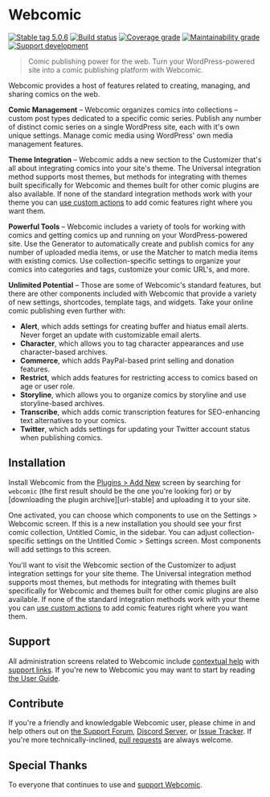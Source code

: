 # Webcomic

[![Stable tag 5.0.6][img-plugin]][url-plugin]
[![Build status][img-build]][url-build]
[![Coverage grade][img-coverage]][url-climate]
[![Maintainability grade][img-maintainability]][url-climate]
[![Support development][img-support]][url-support]

> Comic publishing power for the web. Turn your WordPress-powered site into a
> comic publishing platform with Webcomic.

Webcomic provides a host of features related to creating, managing, and sharing
comics on the web.

**Comic Management** –
Webcomic organizes comics into collections – custom post types dedicated to a
specific comic series. Publish any number of distinct comic series on a single
WordPress site, each with it's own unique settings. Manage comic media using
WordPress' own media management features.

**Theme Integration** –
Webcomic adds a new section to the Customizer that's all about integrating
comics into your site's theme. The Universal integration method supports most
themes, but methods for integrating with themes built specifically for Webcomic
and themes built for other comic plugins are also available. If none of the
standard integration methods work with your theme you can [use custom actions]
to add comic features right where you want them.

**Powerful Tools** –
Webcomic includes a variety of tools for working with comics and getting comics
up and running on your WordPress-powered site. Use the Generator to
automatically create and publish comics for any number of uploaded media items,
or use the Matcher to match media items with existing comics. Use
collection-specific settings to organize your comics into categories and tags,
customize your comic URL's, and more.

**Unlimited Potential** –
Those are some of Webcomic's standard features, but there are other components
included with Webcomic that provide a variety of new settings, shortcodes,
template tags, and widgets. Take your online comic publishing even further with:

- **Alert**, which adds settings for creating buffer and hiatus email alerts.
  Never forget an update with customizable email alerts.
- **Character**, which allows you to tag character appearances and use
  character-based archives.
- **Commerce**, which adds PayPal-based print selling and donation features.
- **Restrict**, which adds features for restricting access to comics based on
  age or user role.
- **Storyline**, which allows you to organize comics by storyline and use
  storyline-based archives.
- **Transcribe**, which adds comic transcription features for SEO-enhancing
  text alternatives to your comics.
- **Twitter**, which adds settings for updating your Twitter account status
  when publishing comics.

## Installation

Install Webcomic from the [Plugins > Add New] screen by searching for `webcomic`
(the first result should be the one you're looking for) or by [downloading the
plugin archive][url-stable] and uploading it to your site.

One activated, you can choose which components to use on the Settings > Webcomic
screen. If this is a new installation you should see your first comic
collection, Untitled Comic, in the sidebar. You can adjust collection-specific
settings on the Untitled Comic > Settings screen. Most components will add
settings to this screen.

You'll want to visit the Webcomic section of the Customizer to adjust
integration settings for your site theme. The Universal integration method
supports most themes, but methods for integrating with themes built specifically
for Webcomic and themes built for other comic plugins are also available. If
none of the standard integration methods work with your theme you can
[use custom actions] to add comic features right where you want them.

[Plugins > Add New]: https://codex.wordpress.org/Plugins_Add_New_Screen
[use custom actions]: https://github.com/mgsisk/webcomic/wiki/Actions#integration-actions

## Support

All administration screens related to Webcomic include [contextual help] with
[support links]. If you're new to Webcomic you may want to start by reading
[the User Guide].

[contextual help]: https://codex.wordpress.org/Administration_Screens#Help
[support links]: https://github.com/mgsisk/webcomic/blob/master/support.md
[the User Guide]: https://github.com/mgsisk/webcomic/wiki

## Contribute

If you're a friendly and knowledgable Webcomic user, please chime in and help
others out on [the Support Forum], [Discord Server], or [Issue Tracker]. If
you're more technically-inclined, [pull requests] are always welcome.

[the Support Forum]: https://wordpress.org/support/plugin/webcomic
[Discord Server]: https://discord.gg/TNTfzzg
[Issue Tracker]: https://github.com/mgsisk/webcomic/issues
[pull requests]: https://github.com/mgsisk/webcomic/blob/master/contributing.md

## Special Thanks

To everyone that continues to use and [support Webcomic][url-support].

[img-plugin]: https://img.shields.io/wordpress/plugin/v/webcomic.svg
[img-build]: https://img.shields.io/travis/mgsisk/webcomic.svg
[img-coverage]: https://img.shields.io/codeclimate/coverage/mgsisk/webcomic.svg
[img-maintainability]: https://img.shields.io/codeclimate/maintainability/mgsisk/webcomic.svg
[img-support]: https://img.shields.io/badge/support-development-lightgrey.svg

[url-plugin]: https://wordpress.org/plugins/webcomic
[url-build]: https://travis-ci.org/mgsisk/webcomic
[url-climate]: https://codeclimate.com/github/mgsisk/webcomic
[url-support]: https://mgsisk.com#support
